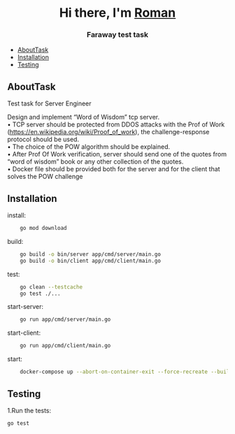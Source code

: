 <h1 align="center">Hi there, I'm <a href="https://github.com/Amore14rn" target="_blank">Roman</a> 

<h3 align="center">Faraway test task</h3>

- [AboutTask](#AboutTask)
- [Installation](#Installation)
- [Testing](#Testing)



## AboutTask
Test task for Server Engineer

Design and implement “Word of Wisdom” tcp server.  
• TCP server should be protected from DDOS attacks with the Prof of Work (https://en.wikipedia.org/wiki/Proof_of_work), the challenge-response protocol should be used.  
• The choice of the POW algorithm should be explained.  
• After Prof Of Work verification, server should send one of the quotes from “word of wisdom” book or any other collection of the quotes.  
• Docker file should be provided both for the server and for the client that solves the POW challenge


## Installation
install:
```` bash
	go mod download
````
build:
```` bash
	go build -o bin/server app/cmd/server/main.go
	go build -o bin/client app/cmd/client/main.go
````
test:
```` bash
	go clean --testcache
	go test ./...
````

start-server:
```` bash
	go run app/cmd/server/main.go
````

start-client:
```` bash
	go run app/cmd/client/main.go
````
start:
```` bash
	docker-compose up --abort-on-container-exit --force-recreate --build server --build client
````


## Testing

1.Run the tests:
```bash 
go test
```


